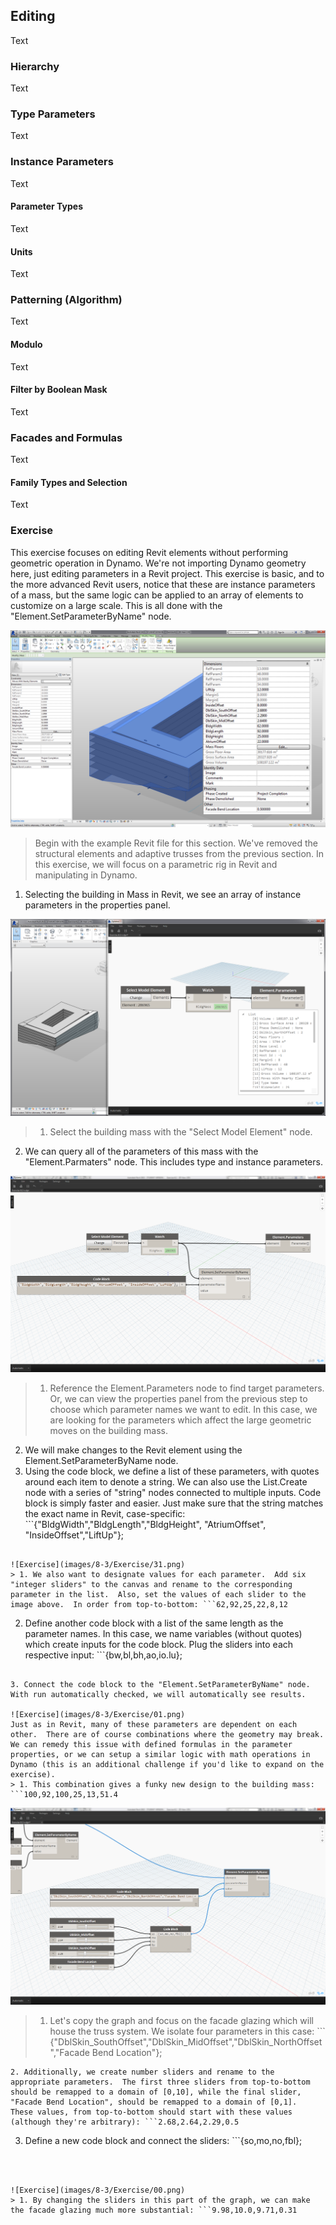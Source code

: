 ## Editing
Text

### Hierarchy
Text
### Type Parameters
Text
### Instance Parameters
Text
#### Parameter Types
Text
#### Units
Text
### Patterning (Algorithm)
Text
#### Modulo
Text
#### Filter by Boolean Mask
Text
### Facades and Formulas
Text
#### Family Types and Selection
Text
### Exercise
This exercise focuses on editing Revit elements without performing geometric operation in Dynamo.  We're not importing Dynamo geometry here, just editing parameters in a Revit project.  This exercise is basic, and to the more advanced Revit users, notice that these are instance parameters of a mass, but the same logic can be applied to an array of elements to customize on a large scale. This is all done with the "Element.SetParameterByName" node.

![Exercise](images/8-3/Exercise/04.png)
> Begin with the example Revit file for this section.  We've removed the structural elements and adaptive trusses from the previous section.  In this exercise, we will focus on a parametric rig in Revit and manipulating in Dynamo.
1. Selecting the building in Mass in Revit, we see an array of instance parameters in the properties panel.

![Exercise](images/8-3/Exercise/03.png)
> 1. Select the building mass with the "Select Model Element" node.
2. We can query all of the parameters of this mass with the "Element.Parmaters" node.  This includes type and instance parameters.

![Exercise](images/8-3/Exercise/32.png)
> 1. Reference the Element.Parameters node to find target parameters.  Or, we can view the properties panel from the previous step to choose which parameter names we want to edit.  In this case, we are looking for the parameters which affect the large geometric moves on the building mass.
2. We will make changes to the Revit element using the Element.SetParameterByName node.
3. Using the code block, we define a list of these parameters, with quotes around each item to denote a string.  We can also use the List.Create node with a series of "string" nodes connected to multiple inputs.  Code block is simply faster and easier.  Just make sure that the string matches the exact name in Revit, case-specific:  ```{"BldgWidth","BldgLength","BldgHeight", "AtriumOffset", "InsideOffset","LiftUp"};
```

![Exercise](images/8-3/Exercise/31.png)
> 1. We also want to designate values for each parameter.  Add six "integer sliders" to the canvas and rename to the corresponding parameter in the list.  Also, set the values of each slider to the image above.  In order from top-to-bottom: ```62,92,25,22,8,12
```

2. Define another code block with a list of the same length as the parameter names.  In this case, we name variables (without quotes) which create inputs for the code block.  Plug the sliders into each respective input: ```{bw,bl,bh,ao,io.lu};
```

3. Connect the code block to the "Element.SetParameterByName" node.  With run automatically checked, we will automatically see results.

![Exercise](images/8-3/Exercise/01.png)
Just as in Revit, many of these parameters are dependent on each other.  There are of course combinations where the geometry may break.  We can remedy this issue with defined formulas in the parameter properties, or we can setup a similar logic with math operations in Dynamo (this is an additional challenge if you'd like to expand on the exercise).
> 1. This combination gives a funky new design to the building mass: ```100,92,100,25,13,51.4
```

![Exercise](images/8-3/Exercise/30.png)
> 1. Let's copy the graph and focus on the facade glazing which will house the truss system.  We isolate four parameters in this case: ``` {"DblSkin_SouthOffset","DblSkin_MidOffset","DblSkin_NorthOffset","Facade Bend Location"};
```
2. Additionally, we create number sliders and rename to the appropriate parameters.  The first three sliders from top-to-bottom should be remapped to a domain of [0,10], while the final slider, "Facade Bend Location", should be remapped to a domain of [0,1].  These values, from top-to-bottom should start with these values (although they're arbitrary): ```2.68,2.64,2.29,0.5
```
3. Define a new code block and connect the sliders: ```{so,mo,no,fbl};
```



![Exercise](images/8-3/Exercise/00.png)
> 1. By changing the sliders in this part of the graph, we can make the facade glazing much more substantial: ```9.98,10.0,9.71,0.31
```

